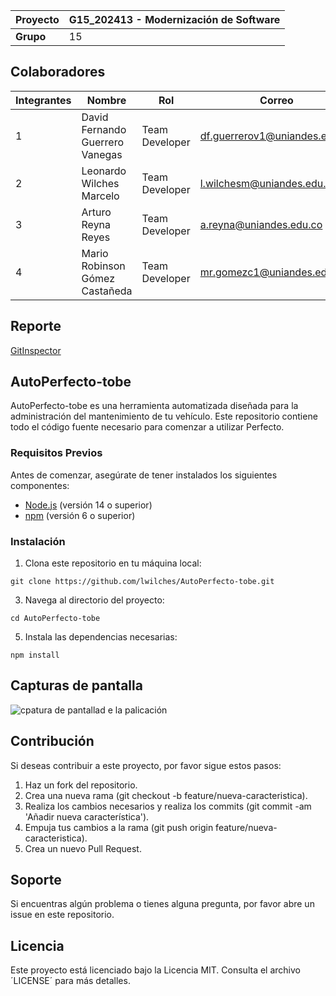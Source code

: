| Proyecto    | G15_202413 - Modernización de Software  |
|-------------|--------------------------------------|
| **Grupo**   | 15                                   | 

## Colaboradores
| Integrantes | Nombre                          | Rol             | Correo                       |
| ----------- | ------------------------------- | --------------- | ---------------------------- |
|     1       | David Fernando Guerrero Vanegas | Team Developer  | df.guerrerov1@uniandes.edu.co|
|     2       | Leonardo Wilches Marcelo        | Team Developer  | l.wilchesm@uniandes.edu.co   |
|     3       | Arturo Reyna Reyes              | Team Developer  | a.reyna@uniandes.edu.co      |
|     4       | Mario Robinson Gómez Castañeda  | Team Developer  | mr.gomezc1@uniandes.edu.co   |
 
## Reporte
[GitInspector](https://misw-4101-practicas.github.io/MISW4101-202214-Grupo023/reports)

## AutoPerfecto-tobe
AutoPerfecto-tobe es una herramienta automatizada diseñada para la administración del mantenimiento de tu vehículo. Este repositorio contiene todo el código fuente necesario para comenzar a utilizar Perfecto.

### Requisitos Previos
Antes de comenzar, asegúrate de tener instalados los siguientes componentes:
* [Node.js](https://nodejs.org/en) (versión 14 o superior)
* [npm](https://www.npmjs.com/) (versión 6 o superior)

### Instalación
1. Clona este repositorio en tu máquina local:
```
git clone https://github.com/lwilches/AutoPerfecto-tobe.git
```

3. Navega al directorio del proyecto:
```
cd AutoPerfecto-tobe
```

5. Instala las dependencias necesarias:
```
npm install
```

## Capturas de pantalla
![cpatura de pantallad e la palicación](https://github.com/user-attachments/assets/62a36e43-66bb-46fd-839c-0b09f018deab)


## Contribución
Si deseas contribuir a este proyecto, por favor sigue estos pasos:
1. Haz un fork del repositorio.
2. Crea una nueva rama (git checkout -b feature/nueva-caracteristica).
3. Realiza los cambios necesarios y realiza los commits (git commit -am 'Añadir nueva característica').
4. Empuja tus cambios a la rama (git push origin feature/nueva-caracteristica).
5. Crea un nuevo Pull Request.

## Soporte
Si encuentras algún problema o tienes alguna pregunta, por favor abre un issue en este repositorio.

## Licencia
Este proyecto está licenciado bajo la Licencia MIT. Consulta el archivo ´LICENSE´ para más detalles.
